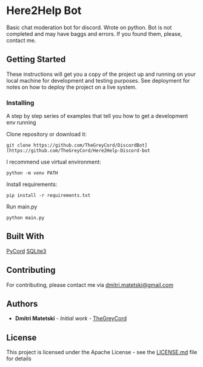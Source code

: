 # Here2Help Bot
Basic chat moderation bot for discord. Wrote on python. Bot is not completed and may have baggs and errors. If you found them, please, contact me.

## Getting Started

These instructions will get you a copy of the project up and running on your local machine for development and testing purposes. See deployment for notes on how to deploy the project on a live system.

### Installing

A step by step series of examples that tell you how to get a development env running

Clone repository or download it:
```
git clone https://github.com/TheGreyCord/DiscordBot](https://github.com/TheGreyCord/Here2Help-Discord-bot
```

I recommend use virtual environment:
```
python -m venv PATH
```

Install  requirements:
```
pip install -r requirements.txt
```

Run main.py
```
python main.py
```

## Built With
[PyCord](https://docs.pycord.dev/en/master/index.html)
[SQLite3](https://www.sqlite.org/index.html)

## Contributing
For contributing, please contact me via dmitri.matetski@gmail.com

## Authors

* **Dmitri Matetski** - *Initial work* - [TheGreyCord](https://github.com/TheGreyCord)

## License

This project is licensed under the Apache License - see the [LICENSE.md](LICENSE.md) file for details
